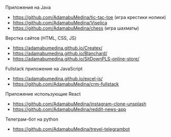 Приложения на Java


* https://github.com/AdamabuMedina/tic-tac-toe (игра крестики нолики)
* https://github.com/AdamabuMedina/Viselica
* https://github.com/AdamabuMedina/chess (игра шахматы)

Верстка сайтов (HTML, CSS, JS)

* https://adamabumedina.github.io/Createx/
* https://adamabumedina.github.io/Blanchard/
* https://adamabumedina.github.io/SitDownPLS-online-store/

Fullstack приложение на JavaScript

* https://adamabumedina.github.io/excel-js/
* https://github.com/AdamabuMedina/crm-fullstack


Приложение использующие React

* https://github.com/AdamabuMedina/instagram-clone-unsplash
* https://github.com/AdamabuMedina/reddit-news-app

Телеграм-бот на python

* https://github.com/AdamabuMedina/trevel-telegrambot
